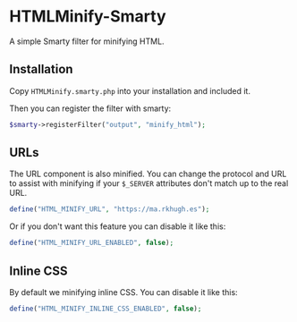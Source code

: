 # HTMLMinify-Smarty
A simple Smarty filter for minifying HTML.

## Installation
Copy `HTMLMinify.smarty.php` into your installation and included it.

Then you can register the filter with smarty:

```php
$smarty->registerFilter("output", "minify_html");
```

## URLs
The URL component is also minified. You can change the protocol and URL to
assist with minifying if your `$_SERVER` attributes don't match up to the real
URL.

```php
define("HTML_MINIFY_URL", "https://ma.rkhugh.es");
```

Or if you don't want this feature you can disable it like this:

```php
define("HTML_MINIFY_URL_ENABLED", false);
```

## Inline CSS
By default we minifying inline CSS. You can disable it like this:

```php
define("HTML_MINIFY_INLINE_CSS_ENABLED", false);
```
